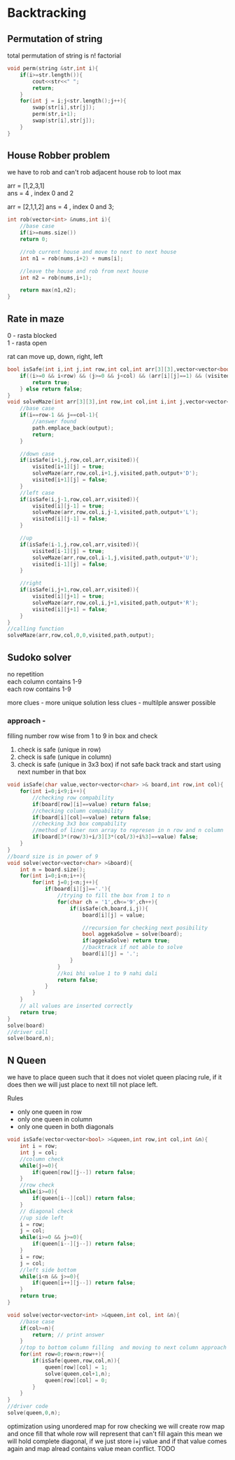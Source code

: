 # Backtracking

## Permutation of string

total permutation of string is n! factorial

```cpp
void perm(string &str,int i){
    if(i>=str.length()){
        cout<<str<<" ";
        return;
    }
    for(int j = i;j<str.length();j++){
        swap(str[i],str[j]);
        perm(str,i+1);
        swap(str[i],str[j]);
    }
}
```

## House Robber problem

we have to rob and can't rob adjacent house rob to loot max

arr = [1,2,3,1]  
ans = 4 , index 0 and 2

arr = [2,1,1,2]
ans = 4 , index 0 and 3;

```cpp
int rob(vector<int> &nums,int i){
    //base case
    if(i>=nums.size())
    return 0;

    //rob current house and move to next to next house
    int n1 = rob(nums,i+2) + nums[i];

    //leave the house and rob from next house
    int n2 = rob(nums,i+1);

    return max(n1,n2);
}
```

## Rate in maze

0 - rasta blocked  
1 - rasta open  

rat can move up, down, right, left

```cpp
bool isSafe(int i,int j,int row,int col,int arr[3][3],vector<vector<bool> > visited){
    if((i>=0 && i<row) && (j>=0 && j<col) && (arr[i][j]==1) && (visited[i][j]==false)){
        return true;
    } else return false;
}
void solveMaze(int arr[3][3],int row,int col,int i,int j,vector<vector<bool> >& visited,vector<string> & path, string outout){
    //base case
    if(i==row-1 && j==col-1){
        //answer found
        path.emplace_back(output);
        return;
    }

    //down case
    if(isSafe(i+1,j,row,col,arr,visited)){
        visited[i+1][j] = true;
        solveMaze(arr,row,col,i+1,j,visited,path,output+'D');
        visited[i+1][j] = false;
    }
    //left case
    if(isSafe(i,j-1,row,col,arr,visited)){
        visited[i][j-1] = true;
        solveMaze(arr,row,col,i,j-1,visited,path,output+'L');
        visited[i][j-1] = false;
    }

    //up
    if(isSafe(i-1,j,row,col,arr,visited)){
        visited[i-1][j] = true;
        solveMaze(arr,row,col,i-1,j,visited,path,output+'U');
        visited[i-1][j] = false;
    }

    //right
    if(isSafe(i,j+1,row,col,arr,visited)){
        visited[i][j+1] = true;
        solveMaze(arr,row,col,i,j+1,visited,path,output+'R');
        visited[i][j+1] = false;
    }
}
//calling function
solveMaze(arr,row,col,0,0,visited,path,output);
```

## Sudoko solver

no repetition  
each column contains 1-9  
each row  contains 1-9

more clues - more unique solution
less clues - multilple answer possible

### approach -

filling number row wise from 1 to 9 in box and check

1. check is safe (unique in row)
2. check is safe (unique in column)
3. check is safe (unique in 3x3 box)
    if not safe back track and start using next number in that box

```cpp
void isSafe(char value,vector<vector<char> >& board,int row,int col){
    for(int i=0;i<9;i++){
        //checking row compability
        if(board[row][i]==value) return false;
        //checking column compability
        if(board[i][col]==value) return false;
        //checking 3x3 box compability
        //method of liner nxn array to represen in n row and n column
        if(board[3*(row/3)+i/3][3*(col/3)+i%3]==value) false;
    }
}
//board size is in power of 9
void solve(vector<vector<char> >&board){
    int n = board.size();
    for(int i=0;i<n;i++){
        for(int j=0;j<n;j++){
            if(board[i][j]=='.'){
                //trying to fill the box from 1 to n
                for(char ch = '1',ch<='9',ch++){
                    if(isSafe(ch,board,i,j)){
                        board[i][j] = value;

                        //recursion for checking next posibility
                        bool aggekaSolve = solve(board);
                        if(aggekaSolve) return true;
                        //backtrack if not able to solve
                        board[i][j] = '.';
                    }
                }
                //koi bhi value 1 to 9 nahi dali
                return false; 
            }
        }
    }
    // all values are inserted correctly
    return true;
}
solve(board)
//driver call
solve(board,n);
```

## N Queen

we have to place queen such that it does not violet queen placing rule, if it does then we will just place to next till not place left.

Rules

- only one queen in row
- only one queen in column
- only one queen in both diagonals

```cpp
void isSafe(vector<vector<bool> >&queen,int row,int col,int &n){
    int i = row;
    int j = col;
    //column check
    while(j>=0){
        if(queen[row][j--]) return false;
    }
    //row check
    while(i>=0){
        if(queen[i--][col]) return false;
    }
    // diagonal check
    //up side left
    i = row;
    j = col;
    while(i>=0 && j>=0){
        if(queen[i--][j--]) return false;
    }
    i = row;
    j = col;
    //left side bottom
    while(i<n && j>=0){
        if(queen[i++][j--]) return false;
    }
    return true;
}

void solve(vector<vector<int> >&queen,int col, int &n){
    //base case
    if(col>=n){
        return; // print answer
    }
    //top to bottom column filling  and moving to next column approach
    for(int row=0;row<n;row++){
        if(isSafe(queen,row,col,n)){
            queen[row][col] = 1;
            solve(queen,col+1,n);
            queen[row][col] = 0;
        }
    }
}
//driver code
solve(queen,0,n);
```

optimization using unordered map
for row checking we will create row map and once fill that whole row will represent that can't fill again this mean we will hold complete diagonal, if we just store i+j value and if that value comes again and map alread contains value mean conflict.
TODO
